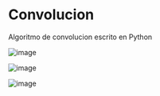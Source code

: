 # Convolucion

Algoritmo de convolucion escrito en Python

![image](src/screenshots/cap1.png)


![image](src/screenshots/cap2.png)


![image](src/screenshots/cap3.png)
